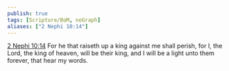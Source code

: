 ```yaml
---
publish: true
tags: [Scripture/BoM, noGraph]
aliases: ["2 Nephi 10:14"]
---
```

[2 Nephi 10:14](https://churchofjesuschrist.org/study/scriptures/bofm/2-ne/10?lang=eng&id=p14#p14) For he that raiseth up a king against me shall perish, for I, the Lord, the king of heaven, will be their king, and I will be a light unto them forever, that hear my words.
